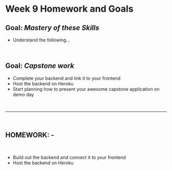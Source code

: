 # Week 9 Homework and Goals

## Goal: _Mastery of these Skills_

- Understand the following...

<br>

## Goal: _Capstone work_

- Complete your backend and link it to your frontend
- Host the backend on Heroku
- Start planning how to present your awesome capstone application on demo day

<br>

---

<br>

## HOMEWORK: -

<br>

- Build out the backend and connect it to your frontend
- Host the backend on Heroku
